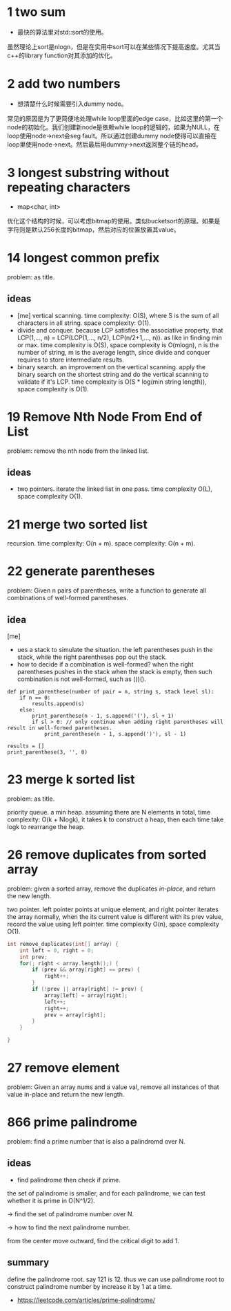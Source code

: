 # 1 two sum

- 最快的算法里对std::sort的使用。

虽然理论上sort是nlogn，但是在实用中sort可以在某些情况下提高速度。尤其当c++的library function对其添加的优化。

# 2 add two numbers

- 想清楚什么时候需要引入dummy node。

常见的原因是为了更简便地处理while loop里面的edge case，比如这里的第一个node的初始化。我们创建新node是依赖while loop的逻辑的，如果为NULL，在loop使用node->next会seg fault。所以通过创建dummy node使得可以直接在loop里使用node->next。然后最后用dummy->next返回整个链的head。

# 3 longest substring without repeating characters

- map<char, int>

优化这个结构的时候，可以考虑bitmap的使用。类似bucketsort的原理。如果是字符则是默认256长度的bitmap，然后对应的位置放置其value。


# 14 longest common prefix

problem: as title.

## ideas

- [me] vertical scanning. time complexity: O(S), where S is the sum of all characters in all string. space complexity: O(1).
- divide and conquer. because LCP satisfies the associative property, that LCP(1,..., n) = LCP(LCP(1,..., n/2), LCP(n/2+1,..., n)). as like in finding min or max. time complexity is O(S), space complexity is O(mlogn), n is the number of string, m is the average length, since divide and conquer requires to store intermediate results.
- binary search. an improvement on the vertical scanning. apply the binary search on the shortest string and do the vertical scanning to validate if it's LCP. time complexity is O(S * log(min string length)), space complexity is O(1).


# 19 Remove Nth Node From End of List

problem: remove the nth node from the linked list. 

## ideas

- two pointers. iterate the linked list in one pass. time complexity O(L), space complexity O(1).


# 21 merge two sorted list

recursion. time complexity: O(n + m). space complexity: O(n + m).

# 22 generate parentheses

problem: Given n pairs of parentheses, write a function to generate all combinations of well-formed parentheses.

## idea

[me]
- ues a stack to simulate the situation. the left parentheses push in the stack, while the right parentheses pop out the stack.
- how to decide if a combination is well-formed?
when the right parentheses pushes in the stack when the stack is empty, then such combination is not well-formed, such as ())().

```
def print_parenthese(number of pair = n, string s, stack level sl):
    if n == 0:
        results.append(s)
    else:
        print_parenthese(n - 1, s.append('('), sl + 1)
        if sl > 0: // only continue when adding right parentheses will result in well-formed parentheses.
            print_parenthese(n - 1, s.append(')'), sl - 1)

results = []
print_parenthese(3, '', 0)
```

# 23 merge k sorted list

problem: as title.

priority queue. a min heap. assuming there are N elements in total, time complexity: O(k + Nlogk), it takes k to construct a heap, then each time take logk to rearrange the heap.

# 26 remove duplicates from sorted array

problem: given a sorted array, remove the duplicates *in-place*, and return the new length.

two pointer. left pointer points at unique element, and right pointer iterates the array normally, when the its current value is different with its prev value, record the value using left pointer. time complexity O(n), space complexity O(1).

```c++
int remove_duplicates(int[] array) {
    int left = 0, right = 0;
    int prev;
    for(; right < array.length();) {
        if (prev && array[right] == prev) {
            right++;
        }
        if (!prev || array[right] != prev) {
            array[left] = array[right];
            left++;
            right++;
            prev = array[right];
        }
    }

}
```

# 27 remove element

problem: Given an array nums and a value val, remove all instances of that value in-place and return the new length.



# 866 prime palindrome

problem: find a prime number that is also a palindromd over N.

## ideas

- find palindrome then check if prime. 

the set of palindrome is smaller, and for each palindrome, we can test whether it is prime in O(N^1/2).

-> find the set of palindrome number over N.

-> how to find the next palindrome number.

from the center move outward, find the critical digit to add 1.

## summary
 
define the palindrome root. say 121 is 12. thus we can use palindrome root to construct palindrome number by increase it by 1 at a time. 

- https://leetcode.com/articles/prime-palindrome/
